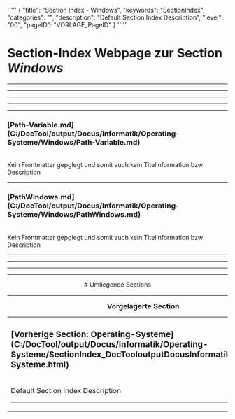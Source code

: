 '''''
{
"title": "Section Index - Windows",
"keywords": "SectionIndex",
"categories": "",
"description": "Default Section Index Description",
"level": "00",
"pageID": "VORLAGE_PageID"
}
'''''


<h1>Section-Index Webpage zur Section <i>Windows</i></h1>

<hr><hr><hr><hr><hr>


<h3>[Path-Variable.md](C:/DocTool/output/Docus/Informatik/Operating-Systeme/Windows/Path-Variable.md)</h3><br>Kein Frontmatter gepglegt und somit auch kein Titelinformation bzw Description<hr>


<h3>[PathWindows.md](C:/DocTool/output/Docus/Informatik/Operating-Systeme/Windows/PathWindows.md)</h3><br>Kein Frontmatter gepglegt und somit auch kein Titelinformation bzw Description<hr><center><hr><hr><hr> # Umliegende Sections
 </h2><br><table><thead> <tr> <th><center>Vorgelagerte Section</center></th> <th><center>Nachgelagerte Section</center></th></tr></thead><tbody><tr><td><h3>[Vorherige Section: Operating-Systeme](C:/DocTool/output/Docus/Informatik/Operating-Systeme/SectionIndex_DocTooloutputDocusInformatikOperating-Systeme.html)</h3><br>Default Section Index Description<hr></td><td>Es gibt keine Unterordner // falscher IF-Zweig</td></tr></tbody></table>